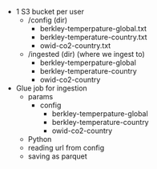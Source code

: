 * 1 S3 bucket per user
    * /config (dir)
        * berkley-temperpature-global.txt
        * berkley-temperature-country.txt
        * owid-co2-country.txt
    * /ingested (dir) (where we ingest to)
        * berkley-temperpature-global
        * berkley-temperature-country
        * owid-co2-country
* Glue job for ingestion
  * params
    * config
      * berkley-temperpature-global 
      * berkley-temperature-country
      * owid-co2-country
  * Python
  * reading url from config
  * saving as parquet  